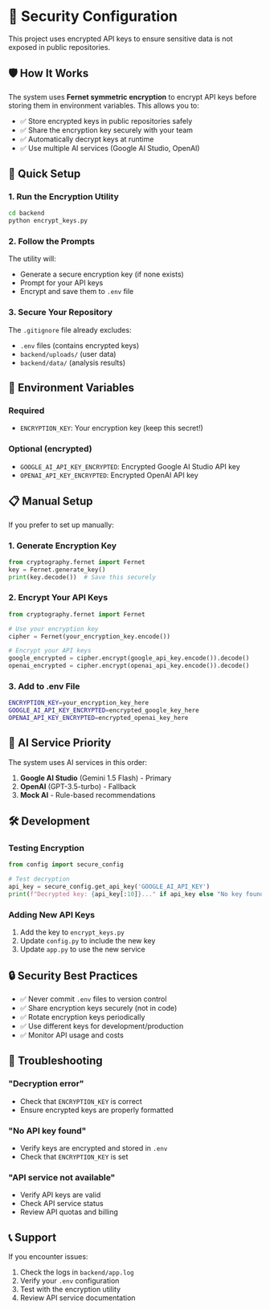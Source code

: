 # 🔐 Security Configuration

This project uses encrypted API keys to ensure sensitive data is not exposed in public repositories.

## 🛡️ How It Works

The system uses **Fernet symmetric encryption** to encrypt API keys before storing them in environment variables. This allows you to:

- ✅ Store encrypted keys in public repositories safely
- ✅ Share the encryption key securely with your team
- ✅ Automatically decrypt keys at runtime
- ✅ Use multiple AI services (Google AI Studio, OpenAI)

## 🚀 Quick Setup

### 1. Run the Encryption Utility

```bash
cd backend
python encrypt_keys.py
```

### 2. Follow the Prompts

The utility will:
- Generate a secure encryption key (if none exists)
- Prompt for your API keys
- Encrypt and save them to `.env` file

### 3. Secure Your Repository

The `.gitignore` file already excludes:
- `.env` files (contains encrypted keys)
- `backend/uploads/` (user data)
- `backend/data/` (analysis results)

## 🔑 Environment Variables

### Required
- `ENCRYPTION_KEY`: Your encryption key (keep this secret!)

### Optional (encrypted)
- `GOOGLE_AI_API_KEY_ENCRYPTED`: Encrypted Google AI Studio API key
- `OPENAI_API_KEY_ENCRYPTED`: Encrypted OpenAI API key

## 📋 Manual Setup

If you prefer to set up manually:

### 1. Generate Encryption Key
```python
from cryptography.fernet import Fernet
key = Fernet.generate_key()
print(key.decode())  # Save this securely
```

### 2. Encrypt Your API Keys
```python
from cryptography.fernet import Fernet

# Use your encryption key
cipher = Fernet(your_encryption_key.encode())

# Encrypt your API keys
google_encrypted = cipher.encrypt(google_api_key.encode()).decode()
openai_encrypted = cipher.encrypt(openai_api_key.encode()).decode()
```

### 3. Add to .env File
```bash
ENCRYPTION_KEY=your_encryption_key_here
GOOGLE_AI_API_KEY_ENCRYPTED=encrypted_google_key_here
OPENAI_API_KEY_ENCRYPTED=encrypted_openai_key_here
```

## 🔄 AI Service Priority

The system uses AI services in this order:
1. **Google AI Studio** (Gemini 1.5 Flash) - Primary
2. **OpenAI** (GPT-3.5-turbo) - Fallback
3. **Mock AI** - Rule-based recommendations

## 🛠️ Development

### Testing Encryption
```python
from config import secure_config

# Test decryption
api_key = secure_config.get_api_key('GOOGLE_AI_API_KEY')
print(f"Decrypted key: {api_key[:10]}..." if api_key else "No key found")
```

### Adding New API Keys
1. Add the key to `encrypt_keys.py`
2. Update `config.py` to include the new key
3. Update `app.py` to use the new service

## 🔒 Security Best Practices

- ✅ Never commit `.env` files to version control
- ✅ Share encryption keys securely (not in code)
- ✅ Rotate encryption keys periodically
- ✅ Use different keys for development/production
- ✅ Monitor API usage and costs

## 🚨 Troubleshooting

### "Decryption error" 
- Check that `ENCRYPTION_KEY` is correct
- Ensure encrypted keys are properly formatted

### "No API key found"
- Verify keys are encrypted and stored in `.env`
- Check that `ENCRYPTION_KEY` is set

### "API service not available"
- Verify API keys are valid
- Check API service status
- Review API quotas and billing

## 📞 Support

If you encounter issues:
1. Check the logs in `backend/app.log`
2. Verify your `.env` configuration
3. Test with the encryption utility
4. Review API service documentation 